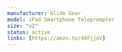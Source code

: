 ```yaml
---
manufacturer: Glide Gear
model: iPad Smartphone Teleprompter
size: "v2"
status: active
links: [https://amzn.to/46FjjoV]
---
```

